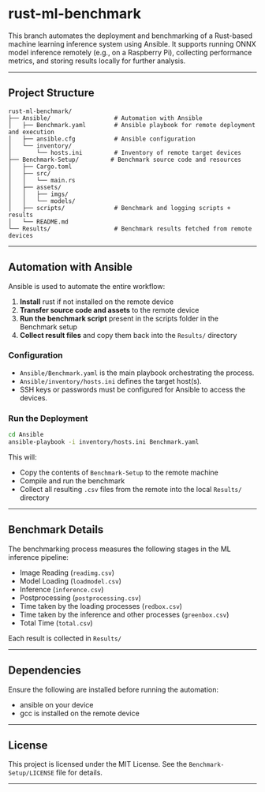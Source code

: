 # rust-ml-benchmark

This branch automates the deployment and benchmarking of a Rust-based machine learning inference system using Ansible. It supports running ONNX model inference remotely (e.g., on a Raspberry Pi), collecting performance metrics, and storing results locally for further analysis.

---

## Project Structure

```
rust-ml-benchmark/
├── Ansible/                  # Automation with Ansible
│   ├── Benchmark.yaml        # Ansible playbook for remote deployment and execution
│   ├── ansible.cfg           # Ansible configuration
│   └── inventory/
│       └── hosts.ini         # Inventory of remote target devices
├── Benchmark-Setup/         # Benchmark source code and resources
│   ├── Cargo.toml
│   ├── src/
│   │   └── main.rs 
│   ├── assets/
│   │   ├── imgs/
│   │   └── models/
│   ├── scripts/              # Benchmark and logging scripts + results
│   └── README.md 
└── Results/                  # Benchmark results fetched from remote devices
```

---

## Automation with Ansible

Ansible is used to automate the entire workflow:

1. **Install** rust if not installed on the remote device
2. **Transfer source code and assets** to the remote device
3. **Run the benchmark script** present in the scripts folder in the Benchmark setup
3. **Collect result files** and copy them back into the `Results/` directory

### Configuration

- `Ansible/Benchmark.yaml` is the main playbook orchestrating the process.
- `Ansible/inventory/hosts.ini` defines the target host(s).
- SSH keys or passwords must be configured for Ansible to access the devices.

### Run the Deployment

```bash
cd Ansible
ansible-playbook -i inventory/hosts.ini Benchmark.yaml
```

This will:
- Copy the contents of `Benchmark-Setup` to the remote machine
- Compile and run the benchmark
- Collect all resulting `.csv` files from the remote into the local `Results/` directory

---

## Benchmark Details

The benchmarking process measures the following stages in the ML inference pipeline:

- Image Reading (`readimg.csv`)
- Model Loading (`loadmodel.csv`)
- Inference (`inference.csv`)
- Postprocessing (`postprocessing.csv`)
- Time taken by the loading processes (`redbox.csv`)
- Time taken by the inference and other processes (`greenbox.csv`)
- Total Time (`total.csv`)

Each result is collected in `Results/`

---

## Dependencies

Ensure the following are installed before running the automation:
- ansible on your device
- gcc is installed on the remote device

---

## License

This project is licensed under the MIT License. See the `Benchmark-Setup/LICENSE` file for details.

---

